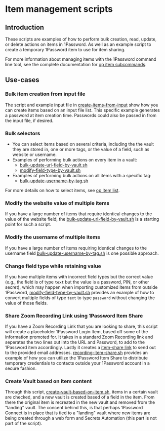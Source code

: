 # Item management scripts

## Introduction

These scripts are examples of how to perform bulk creation, read, update, or delete actions on items in 1Password. As well as an example script to create a temporary 1Password item to use for item sharing.

For more information about managing items with the 1Password command line tool, see the complete documentation for [op item subcommands](https://developer.1password.com/docs/cli/reference/management-commands/item).

## Use-cases

### Bulk item creation from input file

The script and example input file in [create-items-from-input](create-items-from-input) show how you can create items based on an input file list. This specific example generates a password at item creation time. Passwords could also be passed in from the input file, if desired.

### Bulk selectors

* You can select items based on several criteria, including the the vault they are stored in, one or more tags, or the value of a field, such as website or username.
* Examples of performing bulk actions on every item in a vault:
  * [bulk-update-url-field-by-vault.sh](bulk-update-url-field-by-vault.sh)
  * [modify-field-type-by-vault.sh](modify-field-type-by-vault.sh)
* Examples of performing bulk actions on all items with a specific tag:
  * [bulk-update-username-by-tag.sh](./bulk-update-username-by-tag.sh)

For more details on how to select items, see [op item list](https://developer.1password.com/docs/cli/reference/management-commands/item#item-list).

### Modify the website value of multiple items

If you have a large number of items that require identical changes to the value of the website field, the [bulk-update-url-field-by-vault.sh](bulk-update-url-field-by-vault.sh) is a starting point for such a script.

### Modify the username of multiple items

If you have a large number of items requiring identical changes to the username field [bulk-update-username-by-tag.sh](bulk-update-username-by-tag.sh) is one possible approach.

### Change field type while retaining value

If you have multiple items with incorrect field types but the correct value (e.g., the field is of type `text` but the value is a password, PIN, or other secret), which may happen when importing customized items from outside 1Password, [modify-field-type-by-vault.sh](modify-field-type-by-vault.sh) provides an example of how to convert multiple fields of type `text` to type `password` without changing the value of those fields.

### Share Zoom Recording Link using 1Password Item Share

If you have a Zoom Recording Link that you are looking to share, this script will create a placeholder 1Password Login Item, based off some of the information promoted for. It takes in a standard Zoom Recording link and seperates the two lines out into the URL and Password, to add to the 1Password item accordingly. Lastly it creates a [item-share link](https://developer.1password.com/docs/cli/reference/management-commands/item#item-share) to send out to the provided email addresses. [recording-item-share.sh](recording-item-share.sh) provides an example of how you can utilize the 1Password Item Share to distribute temporary credentials to contacts outside your 1Password account in a secure fashion.

### Create Vault based on item content

 Through this script, [create-vault-based-on-item.sh](create-vault-based-on-item.sh), items in a certain vault are checked, and a new vault is created based of a field in the item. From there the original item is recreated in the new vault and removed from the "landing" vault. The concent behind this, is that perhaps 1Password Connect is in place that is tied to a "landing" vault where new items are being created through a web form and Secrets Automation (this part is not part of the script).
